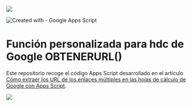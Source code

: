 ![](https://user-images.githubusercontent.com/12829262/145258343-c8c4a549-ee7b-4be0-aa18-f5c6fa4295af.png)

![Created with - Google Apps Script](https://img.shields.io/static/v1?label=Created+with&message=Google+Apps+Script&color=blue)

# Función personalizada para hdc de Google OBTENERURL() 

Este repositorio recoge el código Apps Script desarrollado en el artículo [Cómo extraer los URL de los enlaces múltiples en las hojas de cálculo de Google con Apps Script](https://pablofelip.online/fx-personalizada-gas-extraer-url-enlaces-hdc/).

![](https://user-images.githubusercontent.com/12829262/145258808-c6d28521-5467-48b2-b3ea-743d06cb79ed.png)
